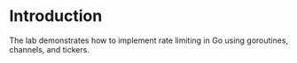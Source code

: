 # Introduction

The lab demonstrates how to implement rate limiting in Go using goroutines, channels, and tickers.
